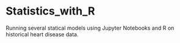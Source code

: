 # Statistics_with_R
Running several statical models using Jupyter Notebooks and R on historical heart disease data.
